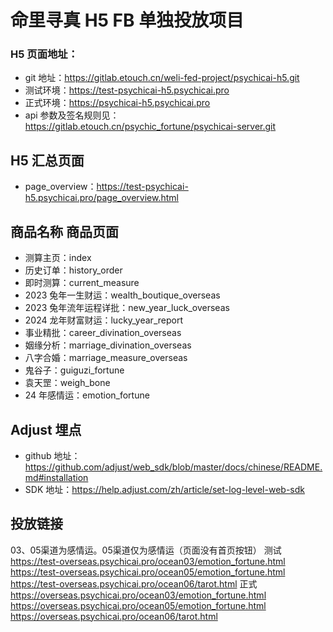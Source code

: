 <!--
 * @Author: wujiang@weli.cn
 * @Date: 2023-09-28 14:17:24
 * @LastEditors: wujiang
 * @LastEditTime: 2024-05-07 19:23:14
 * @Description:
-->

# 命里寻真 H5 FB 单独投放项目

### H5 页面地址：

- git 地址：https://gitlab.etouch.cn/weli-fed-project/psychicai-h5.git
- 测试环境：https://test-psychicai-h5.psychicai.pro
- 正式环境：https://psychicai-h5.psychicai.pro
- api 参数及签名规则见：https://gitlab.etouch.cn/psychic_fortune/psychicai-server.git

## H5 汇总页面

- page_overview：https://test-psychicai-h5.psychicai.pro/page_overview.html

## 商品名称 商品页面

- 测算主页：index
- 历史订单：history_order
- 即时测算：current_measure
- 2023 兔年一生财运：wealth_boutique_overseas
- 2023 兔年流年运程详批：new_year_luck_overseas
- 2024 龙年财富财运：lucky_year_report
- 事业精批：career_divination_overseas
- 姻缘分析：marriage_divination_overseas
- 八字合婚：marriage_measure_overseas
- 鬼谷子：guiguzi_fortune
- 袁天罡：weigh_bone
- 24 年感情运：emotion_fortune

## Adjust 埋点

- github 地址：https://github.com/adjust/web_sdk/blob/master/docs/chinese/README.md#installation
- SDK 地址：https://help.adjust.com/zh/article/set-log-level-web-sdk

## 投放链接
03、05渠道为感情运。05渠道仅为感情运（页面没有首页按钮）
测试
https://test-overseas.psychicai.pro/ocean03/emotion_fortune.html
https://test-overseas.psychicai.pro/ocean05/emotion_fortune.html
https://test-overseas.psychicai.pro/ocean06/tarot.html
正式
https://overseas.psychicai.pro/ocean03/emotion_fortune.html
https://overseas.psychicai.pro/ocean05/emotion_fortune.html
https://overseas.psychicai.pro/ocean06/tarot.html
